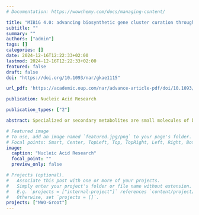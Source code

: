```yaml
---
# Documentation: https://wowchemy.com/docs/managing-content/

title: "MIBiG 4.0: advancing biosynthetic gene cluster curation through global collaboration"
subtitle: ""
summary: ""
authors: ["admin"]
tags: []
categories: []
date: 2024-12-16T12:22:33+02:00
lastmod: 2024-12-16T12:22:33+02:00
featured: false
draft: false
doi: "https://doi.org/10.1093/nar/gkae1115"

url_pdf: 'https://academic.oup.com/nar/advance-article-pdf/doi/10.1093/nar/gkae1115/61003145/gkae1115.pdf'

publication: Nucleic Acid Research

publication_types: ["2"]

abstract: Specialized or secondary metabolites are small molecules of biological origin, often showing potent biological activities with applications in agriculture, engineering and medicine. Usually, the biosynthesis of these natural products is governed by sets of co-regulated and physically clustered genes known as biosynthetic gene clusters (BGCs). To share information about BGCs in a standardized and machine-readable way, the Minimum Information about a Biosynthetic Gene cluster (MIBiG) data standard and repository was initiated in 2015. Since its conception, MIBiG has been regularly updated to expand data coverage and remain up to date with innovations in natural product research. Here, we describe MIBiG version 4.0, an extensive update to the data repository and the underlying data standard. In a massive community annotation effort, 267 contributors performed 8304 edits, creating 557 new entries and modifying 590 existing entries, resulting in a new total of 3059 curated entries in MIBiG. Particular attention was paid to ensuring high data quality, with automated data validation using a newly developed custom submission portal prototype, paired with a novel peer-reviewing model. MIBiG 4.0 also takes steps towards a rolling release model and a broader involvement of the scientific community. MIBiG 4.0 is accessible online at https://mibig.secondarymetabolites.org/.

# Featured image
# To use, add an image named `featured.jpg/png` to your page's folder.
# Focal points: Smart, Center, TopLeft, Top, TopRight, Left, Right, BottomLeft, Bottom, BottomRight.
image:
  caption: "Nucleic Acid Research"
  focal_point: ""
  preview_only: false

# Projects (optional).
#   Associate this post with one or more of your projects.
#   Simply enter your project's folder or file name without extension.
#   E.g. `projects = ["internal-project"]` references `content/project/deep-learning/index.md`.
#   Otherwise, set `projects = []`.
projects: ["NWO-Groot"]
---
```

